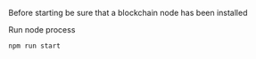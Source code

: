 Before starting be sure that a blockchain node has been installed 


Run node process
<pre><code>npm run start</code></pre>